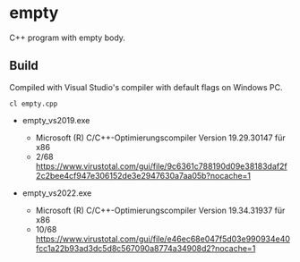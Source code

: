 # empty

C++ program with empty body.

## Build

Compiled with Visual Studio's compiler with default flags on Windows PC.

    cl empty.cpp

- empty_vs2019.exe
  - Microsoft (R) C/C++-Optimierungscompiler Version 19.29.30147 für x86
  - 2/68 https://www.virustotal.com/gui/file/9c6361c788190d09e38183daf2f2c2bee4cf947e306152de3e2947630a7aa05b?nocache=1

- empty_vs2022.exe
  - Microsoft (R) C/C++-Optimierungscompiler Version 19.34.31937 für x86
  - 10/68 https://www.virustotal.com/gui/file/e46ec68e047f5d03e990934e40fcc1a22b93ad3dc5d8c567090a8774a34908d2?nocache=1
